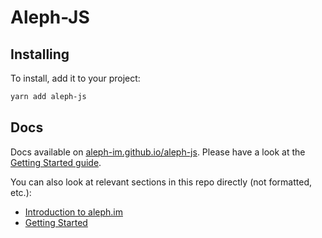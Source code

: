 # Aleph-JS

## Installing

To install, add it to your project:
```bash
yarn add aleph-js
```

## Docs

Docs available on [aleph-im.github.io/aleph-js](https://aleph-im.github.io/aleph-js/).
Please have a look at the [Getting Started guide](https://aleph-im.github.io/aleph-js/guide/getting-started.html).

You can also look at relevant sections in this repo directly (not formatted, etc.):

- [Introduction to aleph.im](docs/guide/README.md)
- [Getting Started](docs/guide/getting-started.md)
